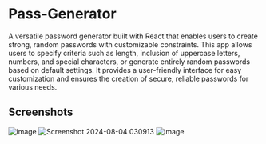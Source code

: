 # Pass-Generator
A versatile password generator built with React that enables users to create strong, random passwords with customizable constraints. This app allows users to specify criteria such as length, inclusion of uppercase letters, numbers, and special characters, or generate entirely random passwords based on default settings. It provides a user-friendly interface for easy customization and ensures the creation of secure, reliable passwords for various needs.

## Screenshots

![image](https://github.com/user-attachments/assets/c65f03d6-4b58-4e13-97f5-7fb17c16dc05)
![Screenshot 2024-08-04 030913](https://github.com/user-attachments/assets/16aa49ab-7899-4201-8b32-0f6f9800eeb1)
![image](https://github.com/user-attachments/assets/ae39f558-53f6-40de-98bf-3b71c2c29ec3)
